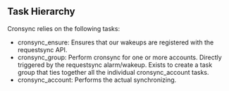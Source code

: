 ## Task Hierarchy ##

Cronsync relies on the following tasks:

* cronsync_ensure: Ensures that our wakeups are registered with the requestsync
  API.
* cronsync_group: Perform cronsync for one or more accounts.  Directly triggered
  by the requestsync alarm/wakeup.  Exists to create a task group that ties
  together all the individual cronsync_account tasks.
* cronsync_account: Performs the actual synchronizing.
